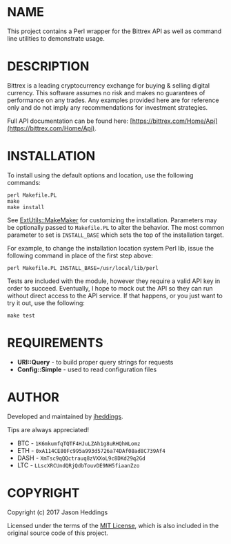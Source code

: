 # NAME

This project contains a Perl wrapper for the Bittrex API as well as command line utilities
to demonstrate usage.

# DESCRIPTION

Bittrex is a leading cryptocurrency exchange for buying & selling digital
currency. This software assumes no risk and makes no guarantees of performance
on any trades. Any examples provided here are for reference only and do not
imply any recommendations for investment strategies.

Full API documentation can be found here:
[https://bittrex.com/Home/Api](https://bittrex.com/Home/Api).

# INSTALLATION

To install using the default options and location, use the following commands:

    perl Makefile.PL
    make
    make install

See [ExtUtils::MakeMaker](http://perldoc.perl.org/ExtUtils/MakeMaker.html) for customizing
the installation.  Parameters may be optionally passed to `Makefile.PL` to alter the
behavior.  The most common parameter to set is `INSTALL_BASE` which sets the top of the
installation target.

For example, to change the installation location system Perl lib, issue the following
command in place of the first step above:

    perl Makefile.PL INSTALL_BASE=/usr/local/lib/perl

Tests are included with the module, however they require a valid API key in order to
succeed.  Eventually, I hope to mock out the API so they can run without direct access
to the API service.  If that happens, or you just want to try it out, use the following:

    make test

# REQUIREMENTS

- **URI::Query** - to build proper query strings for requests
- **Config::Simple** - used to read configuration files

# AUTHOR

Developed and maintained by [jheddings](https://github.com/jheddings).

Tips are always appreciated!

- BTC - `1K6mkumfqTQTF4HJuLZAh1g8uRHQhWLomz`
- ETH - `0xA114CE80Fc995a993d5726a74DAf08ad8C739Af4`
- DASH - `XmTsc9qQQctrauq8zVXXoL9c8DKd29q2Gd`
- LTC - `LLscXRCUndQRjQdbTouvDE9NH5fiaanZzo`

# COPYRIGHT

Copyright (c) 2017 Jason Heddings

Licensed under the terms of the [MIT License](https://opensource.org/licenses/MIT),
which is also included in the original source code of this project.
